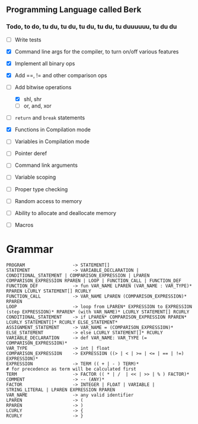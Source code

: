 ## Programming Language called Berk

### Todo, to do, tu du, tu du, tu du, tu du, tu duuuuuu, tu du du

- [ ] Write tests

- [x] Command line args for the compiler, to turn on/off various features
- [x] Implement all binary ops
- [x] Add ==, != and other comparison ops
- [ ] Add bitwise operations
    - [x] shl, shr
    - [ ] or, and, xor
- [ ] `return` and `break` statements
- [x] Functions in Compilation mode
- [ ] Variables in Compilation mode
- [ ] Pointer deref
- [ ] Command link arguments
- [ ] Variable scoping
- [ ] Proper type checking
- [ ] Random access to memory
- [ ] Ability to allocate and deallocate memory
- [ ] Macros

# Grammar

    PROGRAM                  -> STATEMENT[]
    STATEMENT                -> VARIABLE_DECLARATION | CONDITIONAL_STATEMENT | COMPARISON_EXPRESSION | LPAREN COMPARISON_EXPRESSION RPAREN | LOOP | FUNCTION_CALL | FUNCTION_DEF
    FUNCTION_DEF             -> fun VAR_NAME LPAREN (VAR_NAME : VAR_TYPE)* RPAREN LCURLY STATEMENT[] RCURLY
    FUNCTION_CALL            -> VAR_NAME LPAREN (COMPARISON_EXPRESSION)* RPAREN
    LOOP                     -> loop from LPAREN* EXPRESSION to EXPRESSION (step EXPRESSION)* RPAREN* (with VAR_NAME)* LCURLY STATEMENT[] RCURLY
    CONDITIONAL_STATEMENT    -> if LPAREN* COMPARISON_EXPRESSION RPAREN* LCURLY STATEMENT[]* RCURLY ELSE_STATEMENT*
    ASSIGNMENT_STATEMENT     -> VAR_NAME = (COMPARISON_EXPRESSION)*
    ELSE_STATEMENT           -> else LCURLY STATEMENT[]* RCURLY
    VARIABLE_DECLARATION     -> def VAR_NAME: VAR_TYPE (= COMPARISON_EXPRESSION)*
    VAR_TYPE                 -> int | float
    COMPARISON_EXPRESSION    -> EXPRESSION ((> | < | >= | <= | == | !=) EXPRESSION)*
    EXPRESSION               -> TERM (( + | - ) TERM)*                      # for precedence as term will be calculated first
    TERM                     -> FACTOR (( * | /  | << | >> | % ) FACTOR)*
    COMMENT                  -> -- (ANY)*
    FACTOR                   -> INTEGER | FLOAT | VARIABLE | STRING_LITERAL | LPAREN EXPRESSION RPAREN
    VAR_NAME                 -> any valid identifier
    LPAREN                   -> (
    RPAREN                   -> )
    LCURLY                   -> {
    RCURLY                   -> }
